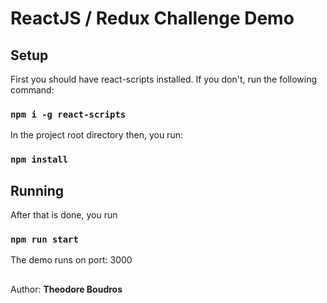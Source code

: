 # ReactJS / Redux Challenge Demo

## Setup

First you should have react-scripts installed. If you don't, run the following command:

### `npm i -g react-scripts`

In the project root directory then, you run:

### `npm install`

## Running

After that is done, you run

### `npm run start`

The demo runs on port: 3000

##

Author: **Theodore Boudros**
